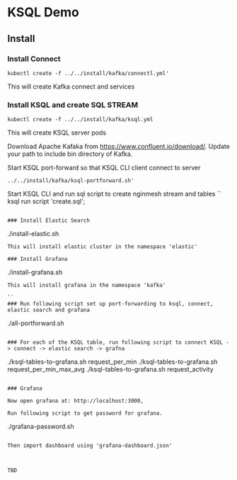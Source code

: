 # KSQL Demo

## Install

### Install Connect
```
kubectl create -f ../../install/kafka/connectl.yml'
```
This will create Kafka connect and services

### Install KSQL and create SQL STREAM
```
kubectl create -f ../../install/kafka/ksql.yml
```
This will create KSQL server pods

Download Apache Kafaka from https://www.confluent.io/download/.
Update your path to include bin directory of Kafka.

Start KSQL port-forward so that KSQL CLI client connect to server
```
../../install/kafka/ksql-portforward.sh'
```
Start KSQL CLI and run sql script to create nginmesh stream and tables
``
ksql
run script 'create.sql';
```

### Install Elastic Search
```
./install-elastic.sh
```
This will install elastic cluster in the namespace 'elastic'

### Install Grafana
```
./install-grafana.sh
```
This will install grafana in the namespace 'kafka'

``
### Run following script set up port-forwarding to ksql, connect, elastic search and grafana
```
./all-portforward.sh
```

### For each of the KSQL table, run following script to connect KSQL -> connect -> elastic search -> grafna

```
./ksql-tables-to-grafana.sh request_per_min
./ksql-tables-to-grafana.sh request_per_min_max_avg
./ksql-tables-to-grafana.sh request_activity
```

### Grafana

Now open grafana at: http://localhost:3000,

Run following script to get password for grafana.  

```
./grafana-password.sh
```

Then import dashboard using 'grafana-dashboard.json'



TBD